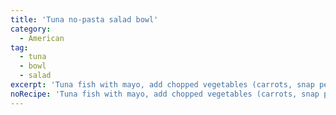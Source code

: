 ```yaml
---
title: 'Tuna no-pasta salad bowl'
category:
  - American
tag:
  - tuna
  - bowl
  - salad
excerpt: 'Tuna fish with mayo, add chopped vegetables (carrots, snap peas, celery, etc.), small cubes of cheese. Optional base of pasta, barely, lettuce, or spinach.'
noRecipe: 'Tuna fish with mayo, add chopped vegetables (carrots, snap peas, celery, etc.), small cubes of cheese. Optional base of pasta, barely, lettuce, or spinach.'
---
```

